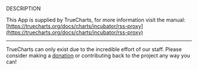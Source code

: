 DESCRIPTION


This App is supplied by TrueCharts, for more information visit the manual: [https://truecharts.org/docs/charts/incubator/rss-proxy](https://truecharts.org/docs/charts/incubator/rss-proxy)

---

TrueCharts can only exist due to the incredible effort of our staff.
Please consider making a [donation](https://truecharts.org/docs/about/sponsor) or contributing back to the project any way you can!
